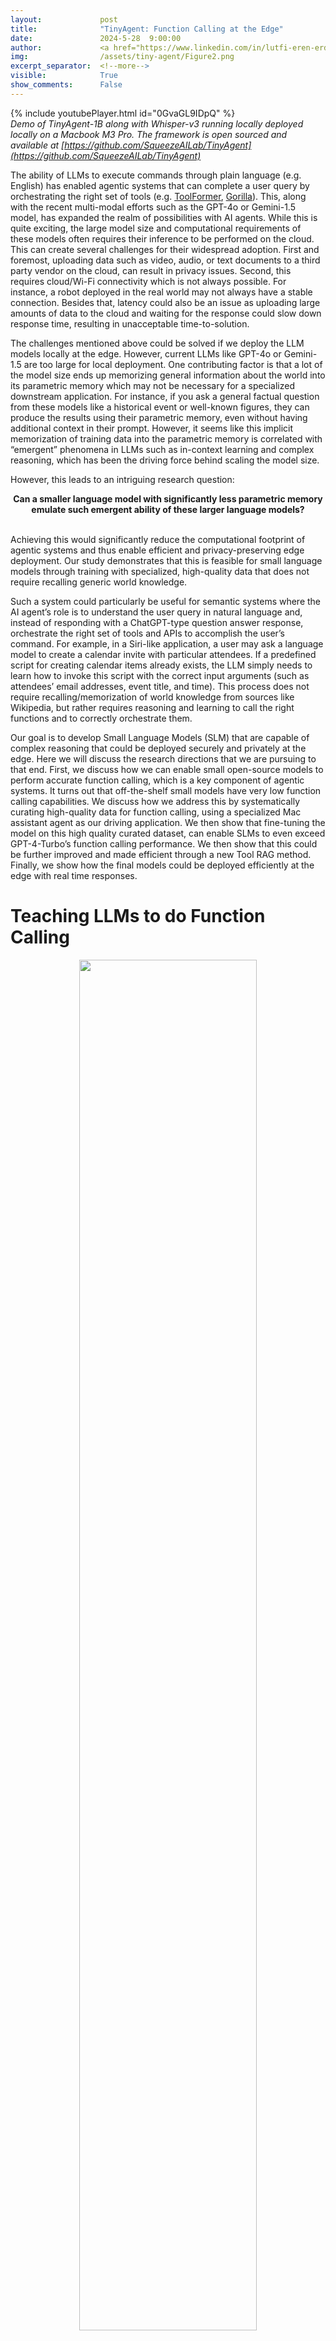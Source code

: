 ```yaml
---
layout:             post
title:              "TinyAgent: Function Calling at the Edge"
date:               2024-5-28  9:00:00
author:             <a href="https://www.linkedin.com/in/lutfi-eren-erdogan-02900b189/">Lutfi Eren Erdogan$^*$</a>, <a href="https://www.linkedin.com/in/nicholas-lee-74731916a/">Nicholas Lee$^*$</a>, <a href="https://sidjha1.github.io">Siddharth Jha$^*$</a>, <a href="https://sehoonkim.org">Sehoon Kim</a>, <a href="https://ryantabrizi.com">Ryan Tabrizi</a>, <a href="https://www.linkedin.com/in/suhong-moon-5288ab150/">Suhong Moon</a>, <a href="https://www.linkedin.com/in/coleman-hooper-165061193">Coleman Hooper</a>, <a href="https://www2.eecs.berkeley.edu/Faculty/Homepages/gopala.html">Gopala Anumanchipalli</a>, <a href="https://people.eecs.berkeley.edu/~keutzer/">Kurt Keutzer</a>, <a href="http://amirgholami.org/">Amir Gholami</a>
img:                /assets/tiny-agent/Figure2.png
excerpt_separator:  <!--more-->
visible:            True
show_comments:      False
---
```


<!--
These are comments in HTML. The above header text is needed to format the
title, authors, etc. The "example_post" is an example representative image (not
GIF) that we use for each post for tweeting (see below as well) and for the
emails to subscribers. Please provide this image (and any other images and
GIFs) in the blog to the BAIR Blog editors directly.

The text directly below gets tweets to work. Please adjust according to your
post.

The `static/blog` directory is a location on the blog server which permanently
stores the images/GIFs in BAIR Blog posts. Each post has a subdirectory under
this for its images (titled `example_post` here, please change).

Keeping the post visbility as False will mean the post is only accessible if
you know the exact URL.

You can also turn on Disqus comments, but we recommend disabling this feature.
-->

<!-- twitter -->
<meta name="twitter:title" content="TinyAgent: Function Calling at the Edge">
<meta name="twitter:card" content="summary_large_image">
<meta name="twitter:image" content="https://bair.berkeley.edu/static/blog/tiny-agent/Figure2.png">

<meta name="keywords" content="tinyagent, function calling, edge deployment, retrieval-augmented generation">
<meta name="description" content="The BAIR Blog">
<meta name="author" content="Lutfi Eren Erdogan, Nicholas Lee, Siddharth Jha, Sehoon Kim, Ryan Tabrizi, Suhong Moon, Gopala Anumanchipalli, Kurt Keutzer, Amir Gholami">

<!--
The actual text for the post content appears below.  Text will appear on the
homepage, i.e., https://bair.berkeley.edu/blog/ but we only show part of the
posts on the homepage. The rest is accessed via clicking 'Continue'. This is
enforced with the `more` excerpt separator.
-->

{% include youtubePlayer.html id="0GvaGL9IDpQ" %}
<br>
<i>
Demo of TinyAgent-1B along with Whisper-v3 running locally deployed locally on a Macbook M3 Pro. The framework is open sourced and available at [https://github.com/SqueezeAILab/TinyAgent](https://github.com/SqueezeAILab/TinyAgent)
</i>

The ability of LLMs to execute commands through plain language (e.g. English) has enabled agentic systems that can complete a user query by orchestrating the right set of tools (e.g. [ToolFormer](https://arxiv.org/pdf/2302.04761), [Gorilla](https://arxiv.org/pdf/2305.15334)). This, along with the recent multi-modal efforts such as the GPT-4o or Gemini-1.5 model, has expanded the realm of possibilities with AI agents. While this is quite exciting, the large model size and computational requirements of these models often requires their inference to be performed on the cloud. This can create several challenges for their widespread adoption. First and foremost, uploading data such as video, audio, or text documents to a third party vendor on the cloud, can result in privacy issues. Second, this requires cloud/Wi-Fi connectivity which is not always possible. For instance, a robot deployed in the real world may not always have a stable connection. Besides that, latency could also be an issue as uploading large amounts of data to the cloud and waiting for the response could slow down response time, resulting in unacceptable time-to-solution.

The challenges mentioned above could be solved if we deploy the LLM models locally at the edge. However, current LLMs like GPT-4o or Gemini-1.5 are too large for local deployment. One contributing factor is that a lot of the model size ends up memorizing general information about the world into its parametric memory which may not be necessary for a specialized downstream application. For instance, if you ask a general factual question from these models like a historical event or well-known figures, they can produce the results using their parametric memory, even without having additional context in their prompt. However, it seems like this implicit memorization of training data into the parametric memory is correlated with “emergent” phenomena in LLMs such as in-context learning and complex reasoning, which has been the driving force behind scaling the model size. 

However, this leads to an intriguing research question: 
<br>
<div style="text-align: center;">
  <strong>Can a smaller language model with significantly less parametric memory emulate such emergent ability of these larger language models?</strong>
</div>
<br>
<!--more-->

Achieving this would significantly reduce the computational footprint of agentic systems and thus enable efficient and privacy-preserving edge deployment. Our study demonstrates that this is feasible for small language models through training with specialized, high-quality data that does not require recalling generic world knowledge.

Such a system could particularly be useful for semantic systems where the AI agent’s role is to understand the user query in natural language and, instead of responding with a ChatGPT-type question answer response, orchestrate the right set of tools and APIs to accomplish the user’s command. For example, in a Siri-like application, a user may ask a language model to create a calendar invite with particular attendees. If a predefined script for creating calendar items already exists, the LLM simply needs to learn how to invoke this script with the correct input arguments (such as attendees’ email addresses, event title, and time). This process does not require recalling/memorization of world knowledge from sources like Wikipedia, but rather requires reasoning and learning to call the right functions and to correctly orchestrate them.

Our goal is to develop Small Language Models (SLM) that are capable of complex reasoning that could be deployed securely and privately at the edge. Here we will discuss the research directions that we are pursuing to that end. First, we discuss how we can enable small open-source models to perform accurate function calling, which is a key component of agentic systems. It turns out that off-the-shelf small models have very low function calling capabilities. We discuss how we address this by systematically curating high-quality data for function calling, using a specialized Mac assistant agent as our driving application. We then show that fine-tuning the model on this high quality curated dataset, can enable SLMs to even exceed GPT-4-Turbo’s function calling performance. We then show that this could be further improved and made efficient through a new Tool RAG method. Finally, we show how the final models could be deployed efficiently at the edge with real time responses.


# Teaching LLMs to do Function Calling
<p style="text-align:center;">
<img src="https://bair.berkeley.edu/static/blog/tiny-agent/Figure1.png" width="75%">
<br>
<i>Figure 1: Overview of the LLMCompiler Function Calling Planner. The Planner understands the user query and generates a sequence of tasks with their inter-dependencies. These tasks are then dispatched by the LLMCompiler framework to accomplish the user command. In this example, Task \$1 and \$2 are fetched together to retrieve the email addresses of Sid and Lutfi independently. After each task is performed, the results are forwarded to Task \$3 which creates the calendar event. Before executing Task \$3, LLMCompiler replaces the placeholder variables (e.g., the variable \$1 and \$2 in Task \$3) with actual values. 
</i>
</p>

As mentioned above, our main interest is applications where the AI agent translates the user query into a sequence of function calls to complete the tasks. In such applications, the model doesn’t need to write the function definition itself since the functions (or APIs) are mostly pre-defined and already available. Therefore, what the model needs to do is to determine (i) which functions to call, (ii) the corresponding input arguments, and (iii) the right order of calling these functions (i.e. function orchestration) based on the required interdependency across the function calls. 

The first question is to find an effective way to equip SLMs to perform function calling. Large models such as GPT-4 are able to perform function calling, but how can this be achieved with open source models? [LLMCompiler](https://arxiv.org/pdf/2312.04511) is a recent framework from our group that enables this by instructing the LLM to output a **function calling plan** that includes the set of functions that it needs to call along with the input arguments and their dependencies (see the example in Figure 1). Once this function calling plan is generated, we can parse it and call each function based on the dependencies.

The critical part here is to teach the model to create this function calling plan with the right syntax and dependency. The original LLMCompiler paper only considered large models, such as LLaMA-2 70B, which have complex reasoning capabilities to create the plan when provided with sufficient instructions in their prompts. However, can smaller models be prompted the same way to output the correct function calling plan? Unfortunately, our experiments showed that off-the-shelf small models such as TinyLLaMA-1.1B (or even the larger Wizard-2-7B model) are not able to output the correct plans. The errors ranged from problems such as using the wrong set of functions, hallucinated names, wrong dependencies, inconsistent syntax, etc.

This is rather expected because these small models have been trained on generic datasets and primarily targeted to achieve good accuracy on general benchmarks which mostly test the model’s world knowledge and general reasoning or basic instruction following capability. To address this, we explored if fine-tuning these models on a high-quality dataset specially curated for function calling and planning can improve the accuracy of these small language models for a targeted task, potentially outperforming larger models. Next, we first discuss how we generated such a dataset, and then discuss the fine tuning approach. 


# Dataset Generation
<p style="text-align:center;">
<img src="https://bair.berkeley.edu/static/blog/tiny-agent/Figure2.png" width="75%">
<br>
<i>Figure 2: TinyAgent is an assistant that can interact with various MacOS applications to assist the user. The commands can be given to it through either text through a spotlight input, or through voice. 
</i>
</p>

As a driving application, we consider a local agentic system for Apple’s Macbook that solves user’s day-to-day tasks, as shown in Figure 2. Particularly, the agent is equipped with 16 different functions that can interact with different applications on Mac, which includes:

- **Email**: Compose a new email or reply to/forward emails
- **Contacts**: Retrieve phone numbers or email addresses from the contacts database
- **SMS**: Send text messages to contact(s)
- **Calendar**: Create calendar events with details such as title, time, attendees, etc.
- **Notes**: Create, open, or append content to notes in various folders
- **Reminder**: Set reminders for various activities and tasks
- **File management**: Open, read, or summarize documents in various file paths
- **Zoom meetings**: Schedule and organize Zoom meetings

Predefined Apple scripts exist for each of these functions/tools, and all that the model needs to do is to take advantage of the predefined APIs and determine the right function calling plan to accomplish a given task, such as in Figure 1. But as discussed previously, we need some data for evaluating and training small language models since their off-the-shelf function calling capability is subpar.

Creating handcrafted data with diverse function calling plans is both challenging and not scalable. However, we can curate synthetic data using an LLM like GPT-4-Turbo. Such an approach is becoming a common method where a capable LLM is instructed to generate data similar to a given set of sample examples or templates (see [LLM2LLM](https://arxiv.org/pdf/2403.15042) and [Self-Instruct](https://arxiv.org/pdf/2212.10560)). In our work, we used a similar approach, but instead of providing the LLM with generic user queries as templates, we provide it with various sets of functions and instruct it to generate realistic user queries that require those functions to accomplish the task, along with the associated function calling plan and input arguments, like the example shown in Figure 1. To verify the validity of the generated data, we incorporated sanity checks on the function calling plan to make sure that they form a feasible graph, and that the function names and input argument types are correct. With this approach, we created 80K training data, 1K validation data, and 1K testing data, with a total cost of only ~$500. 

# Fine-tuning for Improved Function Calling Reasoning
<p style="text-align:center;">
<img src="https://bair.berkeley.edu/static/blog/tiny-agent/Figure3.png" width="75%">
<br>
<i>Figure 3: Graph Isomorphism Success Rate. The model scores a success rate of 1 only if the DAG of its generated plan is isomorphic to the DAG of the ground truth plan; and 0 otherwise. In above example, for the top case, although the order of the get_email_address calls are different from the ground truth plan (the ground truth plan gets the email address of Lutfi before Sid, and the generated plan gets the email address of Sid before Lutfi), since the two DAGs are isomorphic to each other, the plan gets 1 success rate. For the bottom case, since the predicted DAG contains a wrong node, corresponding to a wrong function call, the plan gets 0 success rate.
</i>
</p>

With our dataset in place, we can now proceed to fine-tune off-the-shelf SLMs to enhance their function calling capability. We started with two base small models: TinyLlama-1.1B (instruct-32k version) and Wizard-2-7B. For fine-tuning these models, we first need to define a metric to evaluate their performance. Our objective is for these models to accurately generate the right plan, which involves not only selecting the right set of functions, but also correctly orchestrating them in the right order. Therefore, we define a success rate metric that assigns 1 if both criteria are met, and 0 otherwise. Checking whether the model has selected the right set function calls is straightforward. To additionally ensure that the orchestration of these functions is correct, we construct a Directed Acyclic Graph (DAG) of the function calls based on the dependencies, as shown in Figure 3, where each node represents a function call and a directed edge from node A to B represents their interdependency (i.e. function B can only be executed after the execution of function A). Then we compare if this DAG is identical to that of the ground truth plan to verify the accuracy of the dependencies.

After defining our evaluation metric, we applied LoRA to fine-tune the models for 3 epochs using a learning rate of 7e-5 over the 80K training examples, and selected the best checkpoint based on validation performance. For fine-tuning, our prompt included not only the descriptions of the ground truth functions (i.e. functions used in the ground truth plan) but also other irrelevant functions as negative samples. We found the negative samples to be particularly effective for teaching the model how to select appropriate tools for a given query, hence improving the post-training performance. Furthermore, we also include several in-context examples demonstrating how queries are translated into a function calling plans. These in-context examples are selected through a Retrieval Augmented Generation (RAG) process based on the user query from the data in the training dataset.

Using the above settings, we fine-tuned TinyLlama-1.1B/Wizard-2-7B models. After fine-tuning, the 1.1B model improved the success rate from 12.71% to 78.89%, and the 7B model performance improved from 41.25% to 83.09%, which is ~4% higher than GPT-4-Turbo.


# Efficient Inference with Tool RAG
<p style="text-align:center;">
<img src="https://bair.berkeley.edu/static/blog/tiny-agent/Figure4.png" width="75%">
<br>
<i>Figure 4: Efficient Tool Selection Based on User Input. Not all user inputs require all available tools; hence, it is imperative to select the right set of tools to minimize the prompt size and increase performance. In this case, the LLM only needs the functions that get email addresses and create a calendar event in its prompt to accomplish its task.
</i>
</p>

Our primary goal is to be able to deploy the TinyAgent model locally on a Macbook, which has limited computational and memory resources available as compared to the GPUs that closed-source models like GPT are deployed on. To achieve efficient performance with low latency we need to ensure that not only the model size is small, but that the input prompt is as concise as possible. The latter is an important contributor to latency and computational resource consumption due to the quadratic complexity of attention on sequence length.

The fine-tuned TinyAgent model discussed previously was fine-tuned with the description of all available tools in its prompt. However, this is pretty inefficient. We can significantly reduce the prompt size by only including the description of relevant tools based on the user query. For instance, consider the example shown in Figure 4 above, where the user is asking to create a calendar invite with two people. In this case, the LLM only needs the functions that get email addresses and create a calendar event in its prompt.

To take advantage of this observation, we need to determine which functions are required to accomplish the user’s command, which we refer to as Tool RAG given its similarity with how Retrieval Augmented Generation (RAG) works. However, there is an important subtlety. If we use a basic RAG method where we compute the embedding of the user query and use that to retrieve the relevant tools, we get very low performance. This is because completing a user’s query often requires using several auxiliary tools which may be missed with a simple RAG method if the embedding of the auxiliary tool is not similar to the user query. For instance, the example shown in Figure 4 requires calling get_email_address function even though the user query is just asking about creating a calendar invitation.

This can be addressed by treating the problem as a classification of which tools are needed. To that end, we fine-tuned a DeBERTa-v3-small model on the training data to perform a 16-way classification as shown in Figure 5. The user query is given as an input to this model, and then we pass the CLS token at the end through a simple fully connected layer of size 768x16 to transform it into a 16 dimensional vector (which is the total size of our tools). The output of this layer is passed through a sigmoid layer to produce the probability of selecting each tool. During inference, we select the tools that have probably higher than 50%, and if so, we include their description in the prompt. On average we noticed that only 3.97 tools are retrieved with a recall of 0.998, whereas the basic RAG requires using the top 6 tools to achieve a tool recall of 0.968.

<p style="text-align:center;">
<img src="https://bair.berkeley.edu/static/blog/tiny-agent/Figure5.png" width="75%">
<br>
<i>Figure 5: Overview of our Tool RAG scheme. We formulate tool retrieval as a multi-label classification problem. The user query is given as input to the fine-tuned DeBERTa-v3-small model, which outputs a 16-dimensional vector indicating tool probabilities. Tools with probabilities higher than 50% are selected, averaging 3.97 tools per query compared to 6 tools in basic RAG.
</i>
</p>

We evaluated the model performance after incorporating Tool RAG. The results are shown in Table 1 below, where we report the performance of the simple RAG system along with the fine-tuned DeBERTa approach. As one can see, the DeBERTa based Tool RAG method achieves almost perfect recall performance, improves the baseline accuracy, while reducing the prompt size by ~2x tokens.

<p><i>Table 1: Comparison of TinyAgent performance with DeBERTa to Basic RAG and no RAG settings.</i></p>

<style>
    #mytable {
        font-size: 16px;
        border-collapse: collapse;
    }
    #mytable ul {
        font-size: 16px;
        text-align: left;
    }
    #mytable td, #mytable th {
        text-align: center;
        vertical-align: middle;
    }
    #mytable th {
        font-weight: bold;
    }
    #mytable ul {
        padding-left: 15px;
    }
    #mytable td:nth-child(1) {
        text-align: left;
    }
    #mytable tr {
      border-bottom: 1pt solid black;
    }
</style>
<table id="mytable">
  <tr>
    <th style="background-color:#26a69a;color:black;text-align:center;">Tool RAG Method</th>
    <th style="background-color:#26a69a;color:black;">Tool Recall</th>
    <th style="background-color:#26a69a;color:black;">Prompt Size (Tokens)</th>
    <th style="background-color:#26a69a;color:black;">TinyAgent 1.1B Success Rate (%)</th>
    <th style="background-color:#26a69a;color:black;">TinyAgent 7B Success Rate (%)</th>
  </tr>
  <tr>
    <td>No RAG (all tools in the prompt)</td>
    <td>1</td>
    <td>2762</td>
    <td>78.89</td>
    <td>83.09</td>
  </tr>
  <tr>
    <td style="background-color:#ddf2f0;">Basic RAG</td>
    <td style="background-color:#ddf2f0;">0.949 (top 3)</td>
    <td style="background-color:#ddf2f0;">1674</td>
    <td style="background-color:#ddf2f0;">74.88</td>
    <td style="background-color:#ddf2f0;">78.50</td>
  </tr>
  <tr>
    <td><strong>Fine-tuned DeBERTa-v3-small (Ours)</strong></td>
    <td><strong>0.998</strong> (tools with >50% prob)</td>
    <td><strong>1397</strong></td>
    <td><strong>80.06</strong></td>
    <td><strong>84.95</strong></td>
  </tr>
</table>



# Fast Edge Deployment with Quantization
Deploying models at the edge, such as on consumer MacBooks, can still be challenging even for small models of O(1B) parameters, since loading the model parameters can consume a large portion of the available memory. A solution to these issues is quantization, which allows us to store the model at a reduced bit precision. Quantization not only reduces the storage requirements and model footprint, but also cuts down the time and resources needed to load model weights into memory, thereby reducing the overall inference latency as well (see [this](https://arxiv.org/pdf/2103.13630) for more information on quantization). 

For more efficient deployment of the models, we quantized the models into 4-bit with a group size of 32, which is supported by the llama.cpp framework with quantization aware training. As shown in Table 2, the 4-bit models result in 30% better latency, along with a 4x reduction in the model size. We also notice slight accuracy improvement which is due to the additional fine-tuning with simulated quantization.

<p><i>Table 2: Latency, size, and success rate of TinyAgent models before and after quantization. Latency is the end-to-end latency of the function calling planner, including the prompt processing time and generation.</i></p>
<table id="mytable">
  <tr>
    <th style="background-color:#26a69a;color:black;">Model</th>
    <th style="background-color:#26a69a;color:black;">Weight Precision</th>
    <th style="background-color:#26a69a;color:black;">Latency (seconds)</th>
    <th style="background-color:#26a69a;color:black;">Model Size (GB)</th>
    <th style="background-color:#26a69a;color:black;">Success Rate (%)</th>
  </tr>
  <tr>
    <td>GPT-3.5</td>
    <td>Unknown</td>
    <td>3.2</td>
    <td>Unknown</td>
    <td>65.04</td>
  </tr>
  <tr>
    <td style="background-color:#ddf2f0;">GPT-4-Turbo</td>
    <td style="background-color:#ddf2f0;">Unknown</td>
    <td style="background-color:#ddf2f0;">3.9</td>
    <td style="background-color:#ddf2f0;">Unknown</td>
    <td style="background-color:#ddf2f0;">79.08</td>
  </tr>
  <tr>
    <td>TinyAgent-1.1B</td>
    <td>16</td>
    <td>3.9</td>
    <td>2.2</td>
    <td>80.06</td>
  </tr>
  <tr>
    <td style="background-color:#ddf2f0;">TinyAgent-1.1B</td>
    <td style="background-color:#ddf2f0;">4</td>
    <td style="background-color:#ddf2f0;">2.9</td>
    <td style="background-color:#ddf2f0;">0.68</td>
    <td style="background-color:#ddf2f0;">80.35</td>
  </tr>
  <tr>
    <td>TinyAgent-7B</td>
    <td>16</td>
    <td>19.5</td>
    <td>14.5</td>
    <td>84.95</td>
  </tr>
  <tr>
    <td style="background-color:#ddf2f0;">TinyAgent-7B</td>
    <td style="background-color:#ddf2f0;">4</td>
    <td style="background-color:#ddf2f0;">13.1</td>
    <td style="background-color:#ddf2f0;">4.37</td>
    <td style="background-color:#ddf2f0;">85.14</td>
  </tr>
</table>

# Putting it all together
Below is the demo of the final TinyAgent-1.1B model deployed on a Macbook Pro M3 which you can actually download and install on your Mac and test as well. It not only runs all of the model inference locally on your computer, but it also allows you to provide commands through audio. We process the audio locally as well using the Whisper-v3 model from OpenAI deployed locally using the whisper.cpp framework. The greatest surprise for us was that the accuracy of the 1.1B model exceeds that of GPT-4-Turbo, and is markedly fast while deployed locally and privately on device.

To summarize, we introduced TinyAgent and showed that it is indeed possible to train a small language model and use it to power a semantic system that processes user queries. In particular, we considered a Siri-like assistant for Mac as a driving application. The key components for enabling it is to (i) teach off-the-shelf SLMs to perform function calling through LLMCompiler framework, (ii) curate high quality function calling data for the task at hand, (iii) fine-tune the off-the-shelf model on the generated data, and (iv) enable efficient deployment by optimizing the prompt size through only retrieving the necessary tools based on the user query through a method called ToolRAG, as well as quantized model deployment to reduce inference resource consumption. After these steps, our final models achieved 80.06% and 84.95% for the TinyAgent1.1.B and 7B models which exceed GPT-4-Turbo’s success rate of 79.08% on this task.

# Acknowledgements
We would like to thank Apple for sponsoring BAIR lab. We also thank Sunjin Choi for his insights in energy cost associated with local and cloud deployment. Our conclusions do not necessarily reflect the position or the policy of our sponsors, and no official endorsement should be inferred.
